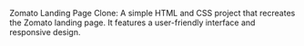 Zomato Landing Page Clone: A simple HTML and CSS project that recreates the Zomato landing page. It features a user-friendly interface and responsive design.
